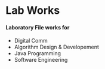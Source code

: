 # Lab Works

#### Laboratory File works for 
- Digital Comm
- Algorithm Design & Developement
- Java Programming
- Software Engineering
